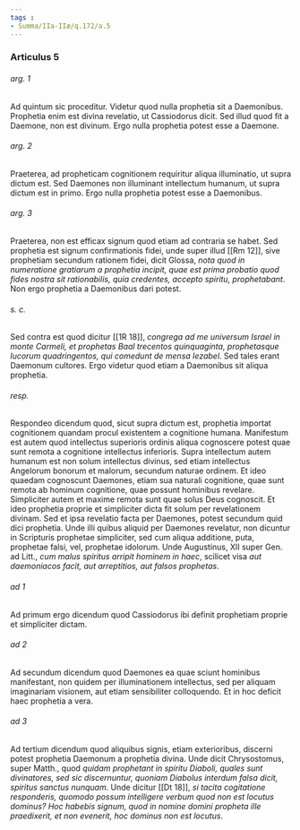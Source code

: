 ```yaml
---
tags : 
- Summa/IIa-IIæ/q.172/a.5
---
```


### Articulus 5

###### arg. 1
Ad quintum sic proceditur. Videtur quod nulla prophetia sit a Daemonibus. Prophetia enim est divina revelatio, ut Cassiodorus dicit. Sed illud quod fit a Daemone, non est divinum. Ergo nulla prophetia potest esse a Daemone.

###### arg. 2
Praeterea, ad propheticam cognitionem requiritur aliqua illuminatio, ut supra dictum est. Sed Daemones non illuminant intellectum humanum, ut supra dictum est in primo. Ergo nulla prophetia potest esse a Daemonibus.

###### arg. 3
Praeterea, non est efficax signum quod etiam ad contraria se habet. Sed prophetia est signum confirmationis fidei, unde super illud [[Rm 12]], sive prophetiam secundum rationem fidei, dicit Glossa, *nota quod in numeratione gratiarum a prophetia incipit, quae est prima probatio quod fides nostra sit rationabilis, quia credentes, accepto spiritu, prophetabant*. Non ergo prophetia a Daemonibus dari potest.

###### s. c.
Sed contra est quod dicitur [[1R 18]], *congrega ad me universum Israel in monte Carmeli, et prophetas Baal trecentos quinquaginta, prophetasque lucorum quadringentos, qui comedunt de mensa Iezabel*. Sed tales erant Daemonum cultores. Ergo videtur quod etiam a Daemonibus sit aliqua prophetia.

###### resp.
Respondeo dicendum quod, sicut supra dictum est, prophetia importat cognitionem quandam procul existentem a cognitione humana. Manifestum est autem quod intellectus superioris ordinis aliqua cognoscere potest quae sunt remota a cognitione intellectus inferioris. Supra intellectum autem humanum est non solum intellectus divinus, sed etiam intellectus Angelorum bonorum et malorum, secundum naturae ordinem. Et ideo quaedam cognoscunt Daemones, etiam sua naturali cognitione, quae sunt remota ab hominum cognitione, quae possunt hominibus revelare. Simpliciter autem et maxime remota sunt quae solus Deus cognoscit. Et ideo prophetia proprie et simpliciter dicta fit solum per revelationem divinam. Sed et ipsa revelatio facta per Daemones, potest secundum quid dici prophetia. Unde illi quibus aliquid per Daemones revelatur, non dicuntur in Scripturis prophetae simpliciter, sed cum aliqua additione, puta, prophetae falsi, vel, prophetae idolorum. Unde Augustinus, XII super Gen. ad Litt., *cum malus spiritus arripit hominem in haec*, scilicet visa *aut daemoniacos facit, aut arreptitios, aut falsos prophetas*.

###### ad 1
Ad primum ergo dicendum quod Cassiodorus ibi definit prophetiam proprie et simpliciter dictam.

###### ad 2
Ad secundum dicendum quod Daemones ea quae sciunt hominibus manifestant, non quidem per illuminationem intellectus, sed per aliquam imaginariam visionem, aut etiam sensibiliter colloquendo. Et in hoc deficit haec prophetia a vera.

###### ad 3
Ad tertium dicendum quod aliquibus signis, etiam exterioribus, discerni potest prophetia Daemonum a prophetia divina. Unde dicit Chrysostomus, super Matth., quod *quidam prophetant in spiritu Diaboli, quales sunt divinatores, sed sic discernuntur, quoniam Diabolus interdum falsa dicit, spiritus sanctus nunquam*. Unde dicitur [[Dt 18]], *si tacita cogitatione responderis, quomodo possum intelligere verbum quod non est locutus dominus? Hoc habebis signum, quod in nomine domini propheta ille praedixerit, et non evenerit, hoc dominus non est locutus*.

